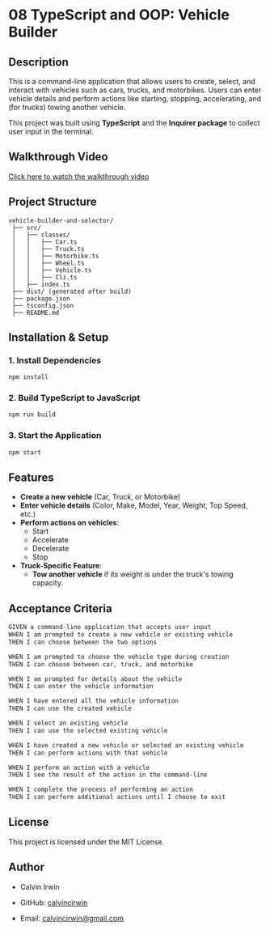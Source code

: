# 08 TypeScript and OOP: Vehicle Builder

## Description
This is a command-line application that allows users to create, select, and interact with vehicles such as cars, trucks, and motorbikes. Users can enter vehicle details and perform actions like starting, stopping, accelerating, and (for trucks) towing another vehicle.

This project was built using **TypeScript** and the **Inquirer package** to collect user input in the terminal.

## Walkthrough Video
[Click here to watch the walkthrough video](INSERT_VIDEO_LINK_HERE)

## Project Structure
```
vehicle-builder-and-selector/
 ├── src/
 │   ├── classes/
 │   │   ├── Car.ts
 │   │   ├── Truck.ts
 │   │   ├── Motorbike.ts
 │   │   ├── Wheel.ts
 │   │   ├── Vehicle.ts
 │   │   ├── Cli.ts
 │   ├── index.ts
 ├── dist/ (generated after build)
 ├── package.json
 ├── tsconfig.json
 ├── README.md
```

## Installation & Setup
### 1. Install Dependencies
```bash
npm install
```

### 2. Build TypeScript to JavaScript
```bash
npm run build
```

### 3. Start the Application
```bash
npm start
```

## Features
- **Create a new vehicle** (Car, Truck, or Motorbike)
- **Enter vehicle details** (Color, Make, Model, Year, Weight, Top Speed, etc.)
- **Perform actions on vehicles**:
  - Start
  - Accelerate
  - Decelerate
  - Stop
- **Truck-Specific Feature**:
  - **Tow another vehicle** if its weight is under the truck's towing capacity.

## Acceptance Criteria
```md
GIVEN a command-line application that accepts user input  
WHEN I am prompted to create a new vehicle or existing vehicle  
THEN I can choose between the two options  

WHEN I am prompted to choose the vehicle type during creation  
THEN I can choose between car, truck, and motorbike  

WHEN I am prompted for details about the vehicle  
THEN I can enter the vehicle information  

WHEN I have entered all the vehicle information  
THEN I can use the created vehicle  

WHEN I select an existing vehicle  
THEN I can use the selected existing vehicle  

WHEN I have created a new vehicle or selected an existing vehicle  
THEN I can perform actions with that vehicle  

WHEN I perform an action with a vehicle  
THEN I see the result of the action in the command-line  

WHEN I complete the process of performing an action  
THEN I can perform additional actions until I choose to exit  
```

## License
This project is licensed under the MIT License.

## Author
- Calvin Irwin  
- GitHub: [calvincirwin](https://github.com/calvincirwin)

- Email: [calvincirwin@gmail.com](mailto:calvincirwin@gmail.com)
